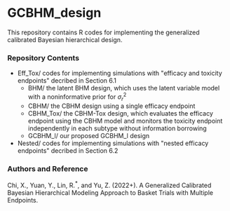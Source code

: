 # GCBHM_design
This repository contains R codes for implementing the generalized calibrated Bayesian hierarchical design.

### Repository Contents

* Eff_Tox/ codes for implementing simulations with "efficacy and toxicity endpoints" decribed in Section 6.1
    * BHM/ the latent BHM design, which uses the latent variable model with a noninformative prior for $\sigma^2_r$
    * CBHM/ the CBHM design using a single efficacy endpoint
    * CBHM_Tox/ the CBHM-Tox design, which evaluates the efficacy endpoint using the CBHM model and monitors the toxicity endpoint independently in each subtype without information borrowing
    * GCBHM_l/ our proposed GCBHM_l design
* Nested/ codes for implementing simulations with "nested efficacy endpoints" decribed in Section 6.2
### Authors and Reference
Chi, X., Yuan, Y., Lin, R.<sup>\*</sup>, and Yu, Z. (2022+). A Generalized Calibrated Bayesian Hierarchical Modeling Approach to Basket Trials with Multiple Endpoints. 


